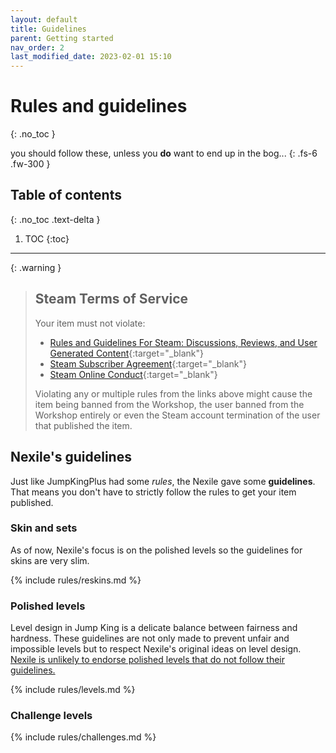 ```yaml
---
layout: default
title: Guidelines
parent: Getting started
nav_order: 2
last_modified_date: 2023-02-01 15:10
---
```


# Rules and guidelines
{: .no_toc }

you should follow these, unless you **do** want to end up in the bog...<!-- more -->
{: .fs-6 .fw-300 }

## Table of contents
{: .no_toc .text-delta }

1. TOC
{:toc}

---

{: .warning }
> ## Steam Terms of Service
> 
> Your item must not violate:
> - [Rules and Guidelines For Steam: Discussions, Reviews, and User Generated Content](https://support.steampowered.com/kb_article.php?ref=4045-USHJ-3810){:target="_blank"}
> - [Steam Subscriber Agreement](http://store.steampowered.com/subscriber_agreement/){:target="_blank"}
> - [Steam Online Conduct](https://store.steampowered.com/online_conduct/){:target="_blank"}
>
> Violating any or multiple rules from the links above might cause the item being banned from the Workshop, the user banned from the Workshop entirely or even the Steam account termination of the user that published the item.

## Nexile's guidelines

Just like JumpKingPlus had some *rules*, the Nexile gave some **guidelines**. That means you don't have to strictly follow the rules to get your item published.

### Skin and sets 

As of now, Nexile's focus is on the polished levels so the guidelines for skins are very slim.

{% include rules/reskins.md %}

### Polished levels

Level design in Jump King is a delicate balance between fairness and hardness. These guidelines are not only made to prevent unfair and impossible levels but to respect Nexile's original ideas on level design. <u>Nexile is unlikely to endorse polished levels that do not follow their guidelines.</u>

{% include rules/levels.md %}

### Challenge levels

{% include rules/challenges.md %}
